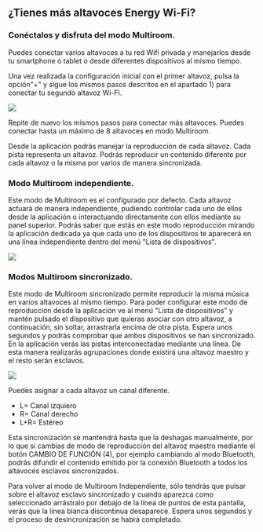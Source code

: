 ## ¿Tienes más altavoces Energy Wi-Fi? 
### Conéctalos y disfruta del modo Multiroom.

Puedes conectar varios altavoces a tu red Wifi privada y manejarlos desde tu smartphone o tablet o desde diferentes dispositivos al mismo tiempo.

Una vez realizada la configuración inicial con el primer altavoz, pulsa la opción"+" y sigue los mismos pasos descritos en el apartado 1) para conectar tu segundo altavoz Wi-Fi.

![](http://static.energysistem.com/images/manuals/42677/56e83f46d2bdb.jpg)

Repite de nuevo los mismos pasos para conectar más altavoces. Puedes conectar hasta un máximo de 8 altavoces en modo Multiroom.

Desde la aplicación podrás manejar la reproducción de cada altavoz. Cada pista representa un altavoz. Podrás reproducir un contenido diferente por cada altavoz o la misma por varios de manera sincronizada.

### Modo Multiroom independiente.

Este modo de Multiroom es el configurado por defecto. Cada altavoz actuará de manera independiente, pudiendo controlar cada uno de ellos desde la aplicación o interactuando directamente con ellos mediante su panel superior. Podrás saber que estás en este modo reproducción mirando la aplicación dedicada ya que cada uno de los dispositivos te aparecerá en una línea independiente dentro del menú "Lista de dispositivos".

![](http://static.energysistem.com/images/manuals/42677/56e8403b2cade.jpg)

### Modos Multiroom sincronizado.

Este modo de Multiroom sincronizado permite reproducir la misma música en varios altavoces al mismo tiempo. Para poder configurar este modo de reproducción desde la aplicación ve al menú "Lista de dispositivos" y mantén pulsado el dispositivo que quieras asociar con otro altavoz, a continuación, sin soltar, arrastrarla encima de otra pista. Espera unos segundos y podrás comprobar que ambos dispositivos se han sincronizado. En la aplicación verás las pistas interconectadas mediante una línea. De esta manera realizarás agrupaciones donde existirá una altavoz maestro y el resto serán esclavos. 

![](http://static.energysistem.com/images/manuals/42677/56e84120006a8.jpg)

Puedes asignar a cada altavoz un canal diferente.

* L= Canal izquiero
* R= Canal derecho
* L+R= Estéreo

Esta sincronización se mantendrá hasta que la deshagas manualmente, por lo que si cambias de modo de reproducción del altavoz maestro mediante el botón CAMBIO DE FUNCIÓN (4), por ejemplo cambiando al modo Bluetooth, podrás difundir el contenido emitido por la conexión Bluetooth a todos los altavoces esclavos sincronizados. 

 Para volver al modo de Multiroom Independiente, sólo tendrás que pulsar sobre el altavoz esclavo sincronizado y cuando aparezca como seleccionado arrástralo por debajo de la línea de puntos de esta pantalla, verás que la línea blanca discontinua desaparece. Espera unos segundos y el proceso de desincronización se habrá completado.  
